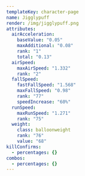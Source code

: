 ```yaml
---
templateKey: character-page
name: Jigglypuff
render: /img/jigglypuff.png
attributes:
  airAcceleration:
    baseValue: "0.05"
    maxAdditional: "0.08"
    rank: "1"
    total: "0.13"
  airSpeed:
    maxAirSpeed: "1.332"
    rank: "2"
  fallSpeed:
    fastFallSpeed: "1.568"
    maxFallSpeed: "0.98"
    rank: "77"
    speedIncrease: "60%"
  runSpeed:
    maxRunSpeed: "1.271"
    rank: "75"
  weight:
    class: balloonweight
    rank: "76"
    value: "68"
killConfirms:
  - percentages: {}
combos:
  - percentages: {}
---
```

